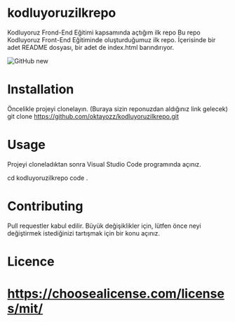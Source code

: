 # kodluyoruzilkrepo
Kodluyoruz Frond-End Eğitimi kapsamında açtığım ilk repo
Bu repo Kodluyoruz Front-End Eğitiminde oluşturduğumuz ilk repo. İçerisinde bir adet README dosyası, bir adet de index.html barındırıyor.

![GitHub new](https://user-images.githubusercontent.com/86876113/126637576-9e37ef93-d825-444d-a9ac-631b419b1c20.png)

# Installation
Öncelikle projeyi clonelayın. (Buraya sizin reponuzdan aldığınız link gelecek)
git clone https://github.com/oktayozz/kodluyoruzilkrepo.git


# Usage
Projeyi cloneladıktan sonra Visual Studio Code programında açınız.

cd kodluyoruzilkrepo
code .

# Contributing
Pull requestler kabul edilir. Büyük değişiklikler için, lütfen önce neyi değiştirmek istediğinizi tartışmak için bir konu açınız.

# Licence

# https://choosealicense.com/licenses/mit/
